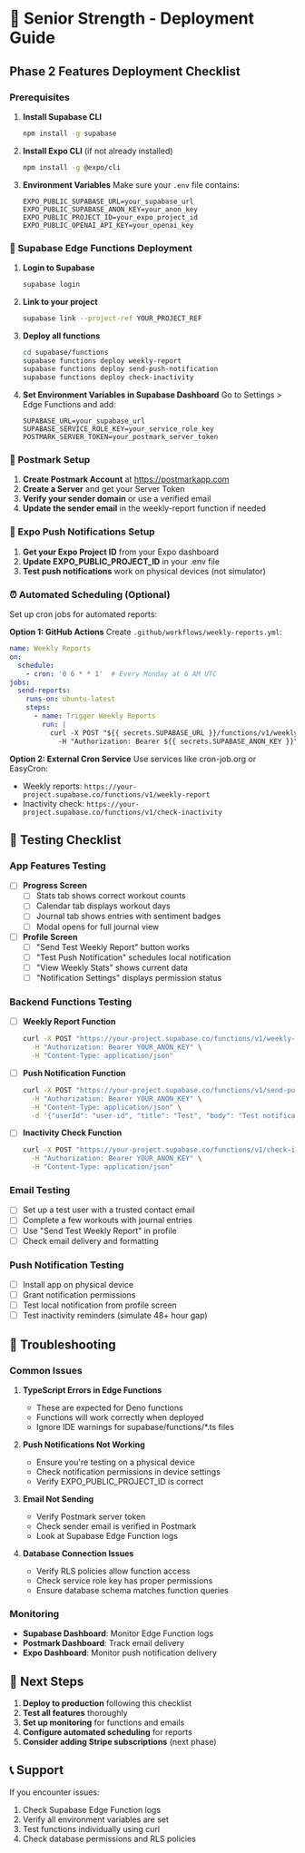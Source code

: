 # 🚀 Senior Strength - Deployment Guide

## Phase 2 Features Deployment Checklist

### Prerequisites

1. **Install Supabase CLI**
   ```bash
   npm install -g supabase
   ```

2. **Install Expo CLI** (if not already installed)
   ```bash
   npm install -g @expo/cli
   ```

3. **Environment Variables**
   Make sure your `.env` file contains:
   ```
   EXPO_PUBLIC_SUPABASE_URL=your_supabase_url
   EXPO_PUBLIC_SUPABASE_ANON_KEY=your_anon_key
   EXPO_PUBLIC_PROJECT_ID=your_expo_project_id
   EXPO_PUBLIC_OPENAI_API_KEY=your_openai_key
   ```

### 🔧 Supabase Edge Functions Deployment

1. **Login to Supabase**
   ```bash
   supabase login
   ```

2. **Link to your project**
   ```bash
   supabase link --project-ref YOUR_PROJECT_REF
   ```

3. **Deploy all functions**
   ```bash
   cd supabase/functions
   supabase functions deploy weekly-report
   supabase functions deploy send-push-notification
   supabase functions deploy check-inactivity
   ```

4. **Set Environment Variables in Supabase Dashboard**
   Go to Settings > Edge Functions and add:
   ```
   SUPABASE_URL=your_supabase_url
   SUPABASE_SERVICE_ROLE_KEY=your_service_role_key
   POSTMARK_SERVER_TOKEN=your_postmark_server_token
   ```

### 📧 Postmark Setup

1. **Create Postmark Account** at https://postmarkapp.com
2. **Create a Server** and get your Server Token
3. **Verify your sender domain** or use a verified email
4. **Update the sender email** in the weekly-report function if needed

### 📱 Expo Push Notifications Setup

1. **Get your Expo Project ID** from your Expo dashboard
2. **Update EXPO_PUBLIC_PROJECT_ID** in your .env file
3. **Test push notifications** work on physical devices (not simulator)

### ⏰ Automated Scheduling (Optional)

Set up cron jobs for automated reports:

**Option 1: GitHub Actions**
Create `.github/workflows/weekly-reports.yml`:
```yaml
name: Weekly Reports
on:
  schedule:
    - cron: '0 6 * * 1'  # Every Monday at 6 AM UTC
jobs:
  send-reports:
    runs-on: ubuntu-latest
    steps:
      - name: Trigger Weekly Reports
        run: |
          curl -X POST "${{ secrets.SUPABASE_URL }}/functions/v1/weekly-report" \
            -H "Authorization: Bearer ${{ secrets.SUPABASE_ANON_KEY }}"
```

**Option 2: External Cron Service**
Use services like cron-job.org or EasyCron:
- Weekly reports: `https://your-project.supabase.co/functions/v1/weekly-report`
- Inactivity check: `https://your-project.supabase.co/functions/v1/check-inactivity`

## 🧪 Testing Checklist

### App Features Testing

- [ ] **Progress Screen**
  - [ ] Stats tab shows correct workout counts
  - [ ] Calendar tab displays workout days
  - [ ] Journal tab shows entries with sentiment badges
  - [ ] Modal opens for full journal view

- [ ] **Profile Screen**
  - [ ] "Send Test Weekly Report" button works
  - [ ] "Test Push Notification" schedules local notification
  - [ ] "View Weekly Stats" shows current data
  - [ ] "Notification Settings" displays permission status

### Backend Functions Testing

- [ ] **Weekly Report Function**
  ```bash
  curl -X POST "https://your-project.supabase.co/functions/v1/weekly-report" \
    -H "Authorization: Bearer YOUR_ANON_KEY" \
    -H "Content-Type: application/json"
  ```

- [ ] **Push Notification Function**
  ```bash
  curl -X POST "https://your-project.supabase.co/functions/v1/send-push-notification" \
    -H "Authorization: Bearer YOUR_ANON_KEY" \
    -H "Content-Type: application/json" \
    -d '{"userId": "user-id", "title": "Test", "body": "Test notification"}'
  ```

- [ ] **Inactivity Check Function**
  ```bash
  curl -X POST "https://your-project.supabase.co/functions/v1/check-inactivity" \
    -H "Authorization: Bearer YOUR_ANON_KEY" \
    -H "Content-Type: application/json"
  ```

### Email Testing

- [ ] Set up a test user with a trusted contact email
- [ ] Complete a few workouts with journal entries
- [ ] Use "Send Test Weekly Report" in profile
- [ ] Check email delivery and formatting

### Push Notification Testing

- [ ] Install app on physical device
- [ ] Grant notification permissions
- [ ] Test local notification from profile screen
- [ ] Test inactivity reminders (simulate 48+ hour gap)

## 🐛 Troubleshooting

### Common Issues

1. **TypeScript Errors in Edge Functions**
   - These are expected for Deno functions
   - Functions will work correctly when deployed
   - Ignore IDE warnings for supabase/functions/*.ts files

2. **Push Notifications Not Working**
   - Ensure you're testing on a physical device
   - Check notification permissions in device settings
   - Verify EXPO_PUBLIC_PROJECT_ID is correct

3. **Email Not Sending**
   - Verify Postmark server token
   - Check sender email is verified in Postmark
   - Look at Supabase Edge Function logs

4. **Database Connection Issues**
   - Verify RLS policies allow function access
   - Check service role key has proper permissions
   - Ensure database schema matches function queries

### Monitoring

- **Supabase Dashboard**: Monitor Edge Function logs
- **Postmark Dashboard**: Track email delivery
- **Expo Dashboard**: Monitor push notification delivery

## 🎯 Next Steps

1. **Deploy to production** following this checklist
2. **Test all features** thoroughly
3. **Set up monitoring** for functions and emails
4. **Configure automated scheduling** for reports
5. **Consider adding Stripe subscriptions** (next phase)

## 📞 Support

If you encounter issues:
1. Check Supabase Edge Function logs
2. Verify all environment variables are set
3. Test functions individually using curl
4. Check database permissions and RLS policies
